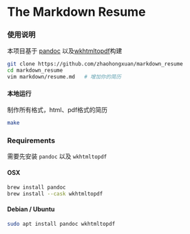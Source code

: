 The Markdown Resume
===================

### 使用说明

本项目基于 [pandoc](https://github.com/jgm/pandoc) 以及[wkhtmltopdf](https://github.com/wkhtmltopdf)构建

```bash
git clone https://github.com/zhaohongxuan/markdown_resume
cd markdown_resume
vim markdown/resume.md   # 增加你的简历
```
#### 本地运行

制作所有格式，html、pdf格式的简历

```bash
make
```

### Requirements

需要先安装 `pandoc` 以及 `wkhtmltopdf` 

#### OSX
```bash
brew install pandoc
brew install --cask wkhtmltopdf
```

#### Debian / Ubuntu

```bash
sudo apt install pandoc wkhtmltopdf 
```
